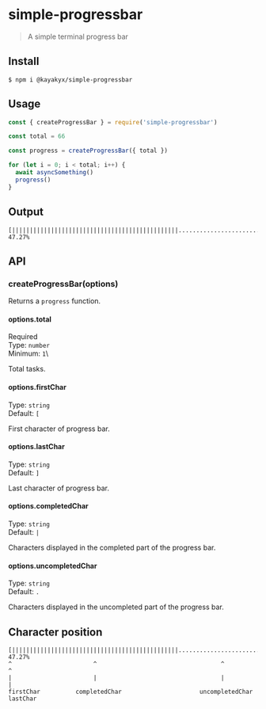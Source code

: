 # simple-progressbar

> A simple terminal progress bar

## Install

```
$ npm i @kayakyx/simple-progressbar
```

## Usage

```js
const { createProgressBar } = require('simple-progressbar')

const total = 66

const progress = createProgressBar({ total })

for (let i = 0; i < total; i++) {
  await asyncSomething()
  progress()
}
```

## Output
```text
[|||||||||||||||||||||||||||||||||||||||||||||||.....................................................] 47.27%
```

## API

### createProgressBar(options)

Returns a `progress` function.

#### options.total

Required\
Type: `number`\
Minimum: `1`\

Total tasks.

#### options.firstChar

Type: `string`\
Default: `[`

First character of progress bar.

#### options.lastChar

Type: `string`\
Default: `]`

Last character of progress bar.

#### options.completedChar

Type: `string`\
Default: `|`

Characters displayed in the completed part of the progress bar.

#### options.uncompletedChar

Type: `string`\
Default: `.`

Characters displayed in the uncompleted part of the progress bar.

## Character position
```text
[|||||||||||||||||||||||||||||||||||||||||||||||.....................................................] 47.27%
^                       ^                                   ^                                        ^
|                       |                                   |                                        |
firstChar          completedChar                      uncompletedChar                             lastChar 
```

